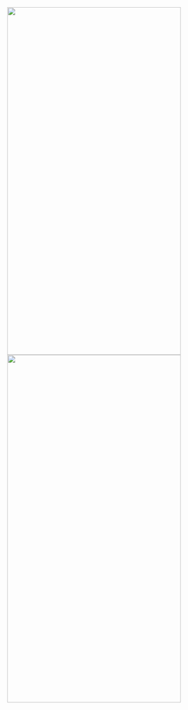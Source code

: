 
<div style="display:grid; grid-template-rows:1f 1fr;  ">
<image width="400"  height="800" src="https://user-images.githubusercontent.com/52957100/175199088-8b02973f-3549-46a8-9af8-090be878e3c7.png">
  <image  width="400" height="800"  src="https://user-images.githubusercontent.com/52957100/175199184-54ef7747-8be5-4804-9c95-30a6db1e349c.png">
</div>
